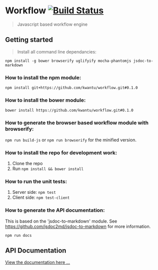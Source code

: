 # Workflow [![Build Status](https://travis-ci.org/kwantu/workflow.svg?branch=develop)](https://travis-ci.org/kwantu/workflow)
> Javascript based workflow engine

## Getting started
> Install all command line dependancies:  

`npm install -g bower browserify uglifyify mocha-phantomjs jsdoc-to-markdown`

### How to install the npm module:

`npm install git+https://github.com/kwantu/workflow.git#0.1.0`

### How to install the bower module:

`bower install https://github.com/kwantu/workflow.git#0.1.0`

### How to generate the browser based workflow module with browserify: 

`npm run build-js` or `npm run browserify` for the minified version.

### How to install the repo for development work:

1. Clone the repo
2. Run `npm install && bower install`

### How to run the unit tests:

1. Server side: `npm test`
2. Client side: `npm test-client`

### How to generate the API documentation:

This is based on the 'jsdoc-to-markdown' module. See https://github.com/jsdoc2md/jsdoc-to-markdown for more information.

`npm run docs`

## API Documentation

[View the documentation here ...](https://github.com/kwantu/workflow/blob/develop/docs/index.md)

